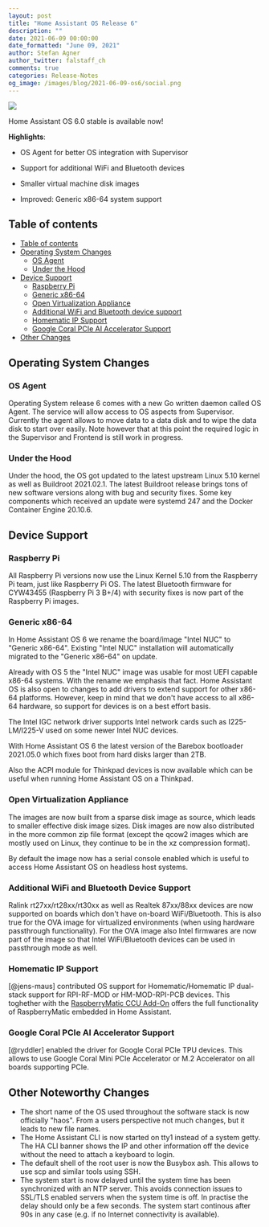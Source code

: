 ```yaml
---
layout: post
title: "Home Assistant OS Release 6"
description: ""
date: 2021-06-09 00:00:00
date_formatted: "June 09, 2021"
author: Stefan Agner
author_twitter: falstaff_ch
comments: true
categories: Release-Notes
og_image: /images/blog/2021-06-09-os6/social.png
---
```


<img src='/images/blog/2021-06-09-os6/social.png' style='border: 0;box-shadow: none;'>

Home Assistant OS 6.0 stable is available now!

**Highlights**:

- OS Agent for better OS integration with Supervisor
- Support for additional WiFi and Bluetooth devices
- Smaller virtual machine disk images

- Improved: Generic x86-64 system support

## Table of contents

- [Table of contents](#table-of-contents)
- [Operating System Changes](#operating-system-changes)
  - [OS Agent](#os-agent)
  - [Under the Hood](#under-the-hood)
- [Device Support](#device-support)
  - [Raspberry Pi](#raspberry-pi)
  - [Generic x86-64](#generic-x86-64)
  - [Open Virtualization Appliance](#open-virtualization-appliance)
  - [Additional WiFi and Bluetooth device support](#additional-wifi-and-bluetooth-device-support)
  - [Homematic IP Support](#homematic-ip-support)
  - [Google Coral PCIe AI Accelerator Support](#google-coral-pcie-ai-accelerator-support)
- [Other Changes](#other-changes)

## Operating System Changes

### OS Agent

Operating System release 6 comes with a new Go written daemon called OS Agent.
The service will allow access to OS aspects from Supervisor. Currently the agent
allows to move data to a data disk and to wipe the data disk to start over
easily. Note however that at this point the required logic in the Supervisor
and Frontend is still work in progress.

### Under the Hood

Under the hood, the OS got updated to the latest upstream Linux 5.10 kernel
as well as Buildroot 2021.02.1. The latest Buildroot release brings tons of
new software versions along with bug and security fixes. Some key components
which received an update were systemd 247 and the Docker Container Engine
20.10.6.

## Device Support

### Raspberry Pi

All Raspberry Pi versions now use the Linux Kernel 5.10 from the Raspberry Pi
team, just like Raspberry Pi OS. The latest Bluetooth firmware for CYW43455
(Raspberry Pi 3 B+/4) with security fixes is now part of the Raspberry Pi images.

### Generic x86-64

In Home Assistant OS 6 we rename the board/image "Intel NUC" to "Generic
x86-64". Existing "Intel NUC" installation will automatically migrated to the
"Generic x86-64" on update.

Already with OS 5 the "Intel NUC" image was usable for most UEFI capable x86-64
systems. With the rename we emphasis that fact. Home Assistant OS is also open
to changes to add drivers to extend support for other x86-64 platforms. However,
keep in mind that we don't have access to all x86-64 hardware, so support for
devices is on a best effort basis.

The Intel IGC network driver supports Intel network cards such as I225-LM/I225-V
used on some newer Intel NUC devices.

With Home Assistant OS 6 the latest version of the Barebox bootloader 2021.05.0
which fixes boot from hard disks larger than 2TB.

Also the ACPI module for Thinkpad devices is now available which can be useful
when running Home Assistant OS on a Thinkpad.

### Open Virtualization Appliance

The images are now built from a sparse disk image as source, which leads to
smaller effective disk image sizes. Disk images are now also distributed in the
more common zip file format (except the qcow2 images which are mostly used on
Linux, they continue to be in the xz compression format).

By default the image now has a serial console enabled which is useful to access
Home Assistant OS on headless host systems.

### Additional WiFi and Bluetooth Device Support

Ralink rt27xx/rt28xx/rt30xx as well as Realtek 87xx/88xx devices are now
supported on boards which don't have on-board WiFi/Bluetooth. This is also
true for the OVA image for virtualized environments (when using hardware
passthrough functionality). For the OVA image also Intel firmwares are now
part of the image so that Intel WiFi/Bluetooth devices can be used in
passthrough mode as well.

### Homematic IP Support

[@jens-maus] contributed OS support for Homematic/Homematic IP dual-stack support
for RPI-RF-MOD or HM-MOD-RPI-PCB devices. This toghether with the
[RaspberryMatic CCU Add-On](https://github.com/jens-maus/RaspberryMatic/wiki/Installation-HomeAssistant)
offers the full functionality of RaspberryMatic embedded in Home Assistant.

### Google Coral PCIe AI Accelerator Support

[@ryddler] enabled the driver for Google Coral PCIe TPU devices. This allows to
use Google Coral Mini PCIe Accelerator or M.2 Accelerator on all boards
supporting PCIe.

## Other Noteworthy Changes

- The short name of the OS used throughout the software stack is now officially
  "haos". From a users perspective not much changes, but it leads to new file
  names.
- The Home Assistant CLI is now started on tty1 instead of a system getty. The
  HA CLI banner shows the IP and other information off the device without the
  need to attach a keyboard to login.
- The default shell of the root user is now the Busybox ash. This allows to use
  scp and similar tools using SSH.
- The system start is now delayed until the system time has been synchronized
  with an NTP server. This avoids connection issues to SSL/TLS enabled servers
  when the system time is off. In practise the delay should only be a few
  seconds. The system start continous after 90s in any case (e.g. if no Internet
  connectivity is available).
